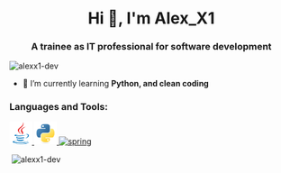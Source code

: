 <h1 align="center">Hi 👋, I'm Alex_X1</h1>
<h3 align="center">A trainee as IT professional for software development</h3>

<p align="left"> <img src="https://komarev.com/ghpvc/?username=alexx1-dev&label=Profile%20views&color=0e75b6&style=flat" alt="alexx1-dev" /> </p>

- 🌱 I’m currently learning **Python, and clean coding**

<h3 align="left">Languages and Tools:</h3>
<p align="left"> <a href="https://www.java.com" target="_blank" rel="noreferrer"> <img src="https://raw.githubusercontent.com/devicons/devicon/master/icons/java/java-original.svg" alt="java" width="40" height="40"/> </a> <a href="https://www.python.org" target="_blank" rel="noreferrer"> <img src="https://raw.githubusercontent.com/devicons/devicon/master/icons/python/python-original.svg" alt="python" width="40" height="40"/> </a> <a href="https://spring.io/" target="_blank" rel="noreferrer"> <img src="https://www.vectorlogo.zone/logos/springio/springio-icon.svg" alt="spring" width="40" height="40"/> </a> </p>

<p>&nbsp;<img align="center" src="https://github-readme-stats.vercel.app/api?username=alexx1-dev&show_icons=true&locale=en" alt="alexx1-dev" /></p>


